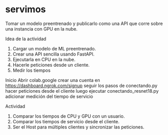 # servimos
Tomar un modelo preentrenado y publicarlo como una API que corre sobre una instancia con GPU en la nube.

Idea de la actividad
1) Cargar un modelo de ML preentrenado.
2) Crear una API sencilla usando FastAPI.
3) Ejecutarla en CPU en la nube.
4) Hacerle peticiones desde un cliente.
5) Medir los tiempos

Inicio
Abrir colab.google
crear una cuenta en https://dashboard.ngrok.com/signup
seguir los pasos de conectando.py
hacer peticiones desde el cliente
luego ejecutar conectando_resnet18.py
adicionar medición del tiempo de servicio


Actividad
1) Comparar los tiempos de CPU y GPU con un usuario.
2) Comparar los tiempos de servicio desde el cliente.
3) Ser el Host para múltiples clientes y sincronizar las peticiones.
